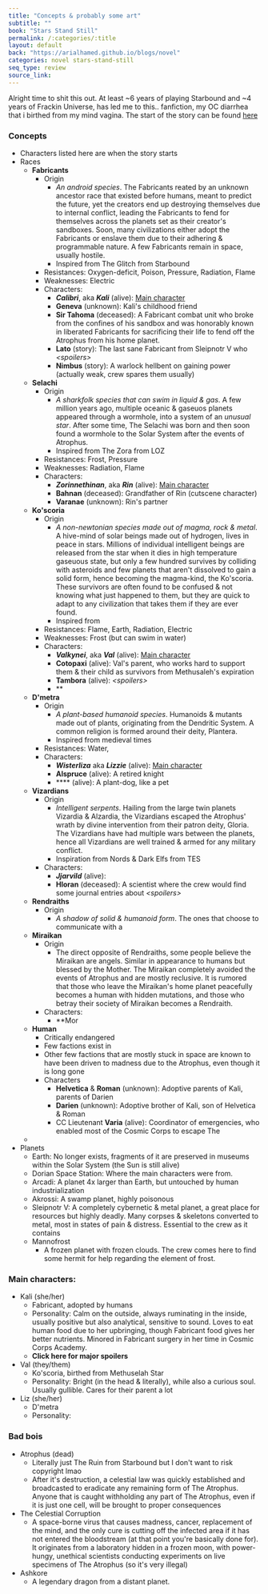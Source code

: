 ```yaml
---
title: "Concepts & probably some art"
subtitle: ""
book: "Stars Stand Still"
permalink: /:categories/:title
layout: default
back: "https://arialhamed.github.io/blogs/novel"
categories: novel stars-stand-still
seq_type: review
source_link: 
---
```


Alright time to shit this out. At least ~6 years of playing Starbound and ~4 years of Frackin Universe, has led me to this.. fanfiction, my OC diarrhea that i birthed from my mind vagina. The start of the story can be found [here](https://arialhamed.github.io/blogs/stars-stand-still/001-dawn-of-the-nine)

### Concepts
- Characters listed here are when the story starts
- Races
    - **Fabricants**
        - Origin
            - _An android species_. The Fabricants reated by an unknown ancestor race that existed before humans, meant to predict the future, yet the creators end up destroying themselves due to internal conflict, leading the Fabricants to fend for themselves across the planets set as their creator's sandboxes. Soon, many civilizations either adopt the Fabricants or enslave them due to their adhering & programmable nature. A few Fabricants remain in space, usually hostile. 
            - Inspired from The Glitch from Starbound
        - Resistances: Oxygen-deficit, Poison, Pressure, Radiation, Flame
        - Weaknesses: Electric
        - Characters:
            - **_Calibri_**, aka **_Kali_** (alive): [Main character](#main-characters)
            - **Geneva** (unknown): Kali's childhood friend
            - **Sir Tahoma** (deceased): A Fabricant combat unit who broke from the confines of his sandbox and was honorably known in liberated Fabricants for sacrificing their life to fend off the Atrophus from his home planet.
            - **Lato** (story): The last sane Fabricant from Sleipnotr V who <span onclick="this.innerHTML = 'gives the crew a Core of Ascension after telling them the tale of Sir Tahoma. She then dies, which triggers the planet to self-destruct'"><em>&lt;spoilers&gt;</em></span>
            - **Nimbus** (story): A warlock hellbent on gaining power (actually weak, crew spares them usually)
    - **Selachi**
        - Origin
            - _A sharkfolk species that can swim in liquid & gas_. A few million years ago, multiple oceanic & gaseuos planets appeared through a wormhole, into a system of an _unusual star_. After some time, The Selachi was born and then soon found a wormhole to the Solar System after the events of Atrophus. 
            - Inspired from The Zora from LOZ
        - Resistances: Frost, Pressure
        - Weaknesses: Radiation, Flame
        - Characters:
            - **_Zorinnethinan_**, aka **_Rin_** (alive): [Main character](#main-characters)
            - **Bahnan** (deceased): Grandfather of Rin (cutscene character)
            - **Varanae** (unknown): Rin's partner
    - **Ko'scoria**
        - Origin
            - _A non-newtonian species made out of magma, rock & metal_. A hive-mind of solar beings made out of hydrogen, lives in peace in stars. Millions of individual intelligent beings are released from the star when it dies in high temperature gaseuous state, but only a few hundred survives by colliding with asteroids and few planets that aren't dissolved to gain a solid form, hence becoming the magma-kind, the Ko'scoria. These survivors are often found to be confused & not knowing what just happened to them, but they are quick to adapt to any civilization that takes them if they are ever found.
            - Inspired from 
        - Resistances: Flame, Earth, Radiation, Electric
        - Weaknesses: Frost (but can swim in water)
        - Characters:
            - **_Valkynei_**, aka **_Val_** (alive): [Main character](#main-characters)
            - **Cotopaxi** (alive): Val's parent, who works hard to support them & their child as survivors from Methusaleh's expiration
            - **Tambora** (alive): <span onclick="this.innerHTML='Val\'s lover who then turns into a villain due to The Celestial Corruption'"><em>&lt;spoilers&gt;</em></span>
            - **
    - **D'metra**
        - Origin
            - _A plant-based humanoid species_. Humanoids & mutants made out of plants, originating from the Dendritic System. A common religion is formed around their deity, Plantera.
            - Inspired from medieval times
        - Resistances: Water, 
        - Characters:
            - **_Wisterliza_** aka **_Lizzie_** (alive): [Main character](#main-characters)
            - **Alspruce** (alive): A retired knight
            - **** (alive): A plant-dog, like a pet
    - **Vizardians**
        - Origin
            - _Intelligent serpents_. Hailing from the large twin planets Vizardia & Alzardia, the Vizardians escaped the Atrophus' wrath by divine intervention from their patron deity, Gloria. The Vizardians have had multiple wars between the planets, hence all Vizardians are well trained & armed for any military conflict. 
            - Inspiration from Nords & Dark Elfs from TES
        - Characters:
            - **_Jjarvild_** (alive):
            - **Hloran** (deceased): A scientist where the crew would find some journal entries about <span onclick="this.innerHTML='their involvement with accidentally creating The Celestial Corruption'"><em>&lt;spoilers&gt;</em></span>
    - **Rendraiths**
        - Origin
            - _A shadow of solid & humanoid form_. The ones that choose to communicate with a 
    - **Miraikan**
        - Origin
            - The direct opposite of Rendraiths, some people believe the Miraikan are angels. Similar in appearance to humans but blessed by the Mother. The Miraikan completely avoided the events of Atrophus and are mostly reclusive. It is rumored that those who leave the Miraikan's home planet peacefully becomes a human with hidden mutations, and those who betray their society of Miraikan becomes a Rendraith.
        - Characters:
            - **Mor
    - **Human**
        - Critically endangered
        - Few factions exist in 
        - Other few factions that are mostly stuck in space are known to have been driven to madness due to the Atrophus, even though it is long gone
        - Characters
            - **Helvetica** & **Roman** (unknown): Adoptive parents of Kali, parents of Darien
            - **Darien** (unknown): Adoptive brother of Kali, son of Helvetica & Roman
            - CC Lieutenant **Varia** (alive): Coordinator of emergencies, who enabled most of the Cosmic Corps to escape The 
    - 
- Planets
    - Earth: No longer exists, fragments of it are preserved in museums within the Solar System (the Sun is still alive)
    - Dorian Space Station: Where the main characters were from.
    - Arcadi: A planet 4x larger than Earth, but untouched by human industrialization 
    - Akrossi: A swamp planet, highly poisonous
    - Sleipnotr V: A completely cybernetic & metal planet, a great place for resources but highly deadly. Many corpses & skeletons converted to metal, most in states of pain & distress. Essential to the crew as it contains 
    - Mannofrost
        - A frozen planet with frozen clouds. The crew comes here to find some hermit for help regarding the element of frost.
### Main characters:
- Kali (she/her)
    - Fabricant, adopted by humans
    - Personality: Calm on the outside, always ruminating in the inside, usually positive but also analytical, sensitive to sound. Loves to eat human food due to her upbringing, though Fabricant food gives her better nutrients. Minored in Fabricant surgery in her time in Cosmic Corps Academy. 
    - <span onclick="this.innerHTML='Kali is actually a human with a Fabricant body, and Helvetica & Roman are actually her biological human parents. She does not remember this at all and believes all her life that she was adopted as a Fabricant. She was killed by cult members of Gigas as a child, but the spirit of Tahoma intervened and was able to save her soul & placed it into her eyes, which are now the only biological part of her. He gives the eyes the body that he has. <br><br>She finds this out way later into the story when Tahoma talks to her and obviously goes through an arc about it, involving feelings of anxiety, suicide, self-harm, regret and more. In the end, she finds herself in Tahoma\'s form of pure power to fight the Manifest of Celestial Corruption'"><b>Click here for major spoilers</b></span>
- Val (they/them)
    - Ko'scoria, birthed from Methuselah Star
    - Personality: Bright (in the head & literally), while also a curious soul. Usually gullible. Cares for their parent a lot
- Liz (she/her)
    - D'metra
    - Personality: 
### Bad bois
- Atrophus (dead)
    - Literally just The Ruin from Starbound but I don't want to risk copyright lmao
    - After it's destruction, a celestial law was quickly established and broadcasted to eradicate any remaining form of The Atrophus. Anyone that is caught withholding any part of The Atrophus, even if it is just one cell, will be brought to proper consequences
- The Celestial Corruption
    - A space-borne virus that causes madness, cancer, replacement of the mind, and the only cure is cutting off the infected area if it has not entered the bloodstream (at that point you're basically done for). It originates from a laboratory hidden in a frozen moon, with power-hungy, unethical scientists conducting experiments on live specimens of The Atrophus (so it's very illegal)
- Ashkore
    - A legendary dragon from a distant planet. 